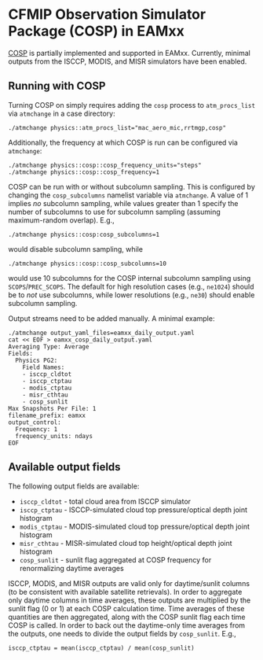 # CFMIP Observation Simulator Package (COSP) in EAMxx

[COSP](https://github.com/CFMIP/COSPv2.0)
is partially implemented and supported in EAMxx.
Currently, minimal outputs from the ISCCP, MODIS, and MISR simulators have been enabled.

## Running with COSP

Turning COSP on simply requires adding the `cosp` process to `atm_procs_list`
via `atmchange` in a case directory:

```shell
./atmchange physics::atm_procs_list="mac_aero_mic,rrtmgp,cosp"
```

Additionally, the frequency at which COSP is run can be configured via `atmchange`:

```shell
./atmchange physics::cosp::cosp_frequency_units="steps"
./atmchange physics::cosp::cosp_frequency=1
```

COSP can be run with or without subcolumn sampling.
This is configured by changing the `cosp_subcolumns` namelist variable via `atmchange`.
A value of 1 implies *no* subcolumn sampling, while values greater than 1
specify the number
of subcolumns to use for subcolumn sampling (assuming maximum-random overlap).
E.g.,

```shell
./atmchange physics::cosp:cosp_subcolumns=1
```

would disable subcolumn sampling, while

```shell
./atmchange physics::cosp::cosp_subcolumns=10
```

would use 10 subcolumns for the COSP internal subcolumn sampling using `SCOPS`/`PREC_SCOPS`.
The default for high resolution cases (e.g., `ne1024`) should be to *not* use
subcolumns, while lower resolutions (e.g., `ne30`) should enable subcolumn sampling.

Output streams need to be added manually.
A minimal example:

```shell
./atmchange output_yaml_files=eamxx_daily_output.yaml
cat << EOF > eamxx_cosp_daily_output.yaml
Averaging Type: Average
Fields:
  Physics PG2:
    Field Names:
    - isccp_cldtot
    - isccp_ctptau
    - modis_ctptau
    - misr_cthtau
    - cosp_sunlit
Max Snapshots Per File: 1
filename_prefix: eamxx
output_control:
  Frequency: 1
  frequency_units: ndays
EOF
```

## Available output fields

The following output fields are available:

- `isccp_cldtot`
      - total cloud area from ISCCP simulator
- `isccp_ctptau`
      - ISCCP-simulated cloud top pressure/optical depth joint histogram
- `modis_ctptau`
      - MODIS-simulated cloud top pressure/optical depth joint histogram
- `misr_cthtau`
      - MISR-simulated cloud top height/optical depth joint histogram
- `cosp_sunlit`
      - sunlit flag aggregated at COSP frequency for renormalizing daytime averages

ISCCP, MODIS, and MISR outputs are valid only for daytime/sunlit columns
(to be consistent with available satellite retrievals).
In order to aggregate only daytime columns in time averages, these outputs are
multiplied by the sunlit flag (0 or 1) at each COSP calculation time.
Time averages of these quantities are then aggregated, along with the COSP
sunlit flag each time COSP is called.
In order to back out the daytime-only time averages from the outputs,
one needs to divide the output fields by `cosp_sunlit`.
E.g.,

```shell
isccp_ctptau = mean(isccp_ctptau) / mean(cosp_sunlit)
```
